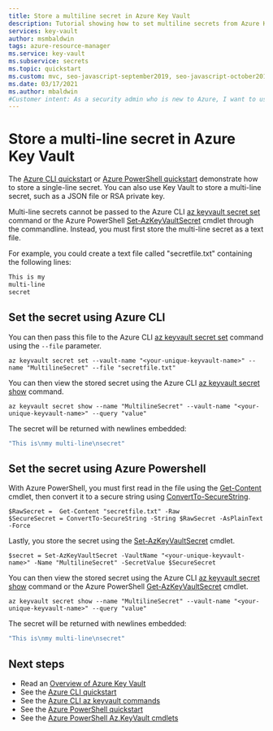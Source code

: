 ```yaml
---
title: Store a multiline secret in Azure Key Vault
description: Tutorial showing how to set multiline secrets from Azure Key Vault using Azure CLI and PowerShell
services: key-vault
author: msmbaldwin
tags: azure-resource-manager
ms.service: key-vault
ms.subservice: secrets
ms.topic: quickstart
ms.custom: mvc, seo-javascript-september2019, seo-javascript-october2019, devx-track-azurecli, devx-track-azurepowershell, mode-other
ms.date: 03/17/2021
ms.author: mbaldwin
#Customer intent: As a security admin who is new to Azure, I want to use Key Vault to securely store keys and passwords in Azure
---
```

# Store a multi-line secret in Azure Key Vault

The [Azure CLI quickstart](quick-create-cli.md) or [Azure PowerShell quickstart](quick-create-powershell.md) demonstrate how to store a single-line secret.   You can also use Key Vault to store a multi-line secret, such as a JSON file or RSA private key.

Multi-line secrets cannot be passed to the Azure CLI [az keyvault secret set](/cli/azure/keyvault/secret#az-keyvault-secret-set) command or the Azure PowerShell [Set-AzKeyVaultSecret](/powershell/module/az.keyvault/set-azkeyvaultsecret) cmdlet through the commandline. Instead, you must first store the multi-line secret as a text file. 

For example, you could create a text file called "secretfile.txt" containing the following lines:

```bash
This is my
multi-line
secret
```

## Set the secret using Azure CLI

You can then pass this file to the Azure CLI [az keyvault secret set](/cli/azure/keyvault/secret#az-keyvault-secret-set) command using the `--file` parameter.

```azurecli-interactive
az keyvault secret set --vault-name "<your-unique-keyvault-name>" --name "MultilineSecret" --file "secretfile.txt"
```
You can then view the stored secret using the Azure CLI [az keyvault secret show](/cli/azure/keyvault/secret#az-keyvault-secret-show) command.

```azurecli-interactive
az keyvault secret show --name "MultilineSecret" --vault-name "<your-unique-keyvault-name>" --query "value"
```

The secret will be returned with newlines embedded:

```bash
"This is\nmy multi-line\nsecret"
```

## Set the secret using Azure Powershell

With Azure PowerShell, you must first read in the file using the [Get-Content](/powershell/module/microsoft.powershell.management/get-content) cmdlet, then convert it to a secure string using [ConvertTo-SecureString](/powershell/module/microsoft.powershell.security/convertto-securestring). 

```azurepowershell-interactive
$RawSecret =  Get-Content "secretfile.txt" -Raw
$SecureSecret = ConvertTo-SecureString -String $RawSecret -AsPlainText -Force
```

Lastly, you store the secret using the [Set-AzKeyVaultSecret](/powershell/module/az.keyvault/set-azkeyvaultsecret) cmdlet.

```azurepowershell-interactive
$secret = Set-AzKeyVaultSecret -VaultName "<your-unique-keyvault-name>" -Name "MultilineSecret" -SecretValue $SecureSecret
```

You can then view the stored secret using the Azure CLI [az keyvault secret show](/cli/azure/keyvault/secret#az-keyvault-secret-show) command or the Azure PowerShell [Get-AzKeyVaultSecret](/powershell/module/az.keyvault/get-azkeyvaultsecret) cmdlet.

```azurecli-interactive
az keyvault secret show --name "MultilineSecret" --vault-name "<your-unique-keyvault-name>" --query "value"
```

The secret will be returned with newlines embedded:

```bash
"This is\nmy multi-line\nsecret"
```

## Next steps

- Read an [Overview of Azure Key Vault](../general/overview.md)
- See the [Azure CLI quickstart](quick-create-cli.md)
- See the [Azure CLI az keyvault commands](/cli/azure/keyvault)
- See the [Azure PowerShell quickstart](quick-create-powershell.md)
- See the [Azure PowerShell Az.KeyVault cmdlets](/powershell/module/az.keyvault#key-vault)
